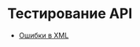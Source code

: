 # Тестирование API
- [Ошибки в XML ](https://docs.google.com/spreadsheets/d/1bR4GWjJ3a0yWZNhXuJpBGF_g6p6DvejCtS3cW7M1TNc/edit?usp=sharing)
